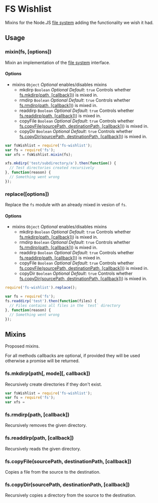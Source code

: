 # FS Wishlist
Mixins for the Node.JS [file system](https://nodejs.org/api/fs.html) adding the functionality we wish it had.

## Usage

### mixin(fs, [options])
Mixin an implementation of the [file system](https://nodejs.org/api/fs.html) interface.

#### Options
* mixins `Object` _Optional_ enables/disables mixins
  * mkdirp `Boolean` _Optional_ _Default_: `true` Controls whether [fs.mkdirp(path, [callback])](#fsmkdirppath-callback)) is mixed in.
  * rmdirp `Boolean` _Optional_ _Default_: `true` Controls whether [fs.rmdirp(path, [callback])](#fsrmdirppath-callback)) is mixed in.
  * readdirp `Boolean` _Optional_ _Default_: `true` Controls whether [fs.readdirp(path, [callback])](#fsreaddirppath-callback)) is mixed in.
  * copyFile `Boolean` _Optional_ _Default_: `true` Controls whether [fs.copyFile(sourcePath, destinationPath, [callback])](#fscopyfilesourcepath-destinationpath-callback)) is mixed in.
  * copyDir `Boolean` _Optional_ _Default_: `true` Controls whether [fs.copyDir(sourcePath, destinationPath, [callback])](#fscopydirsourcepath-destinationpath-callback)) is mixed in.

```js
var fsWishlist = require('fs-wishlist');
var fs = require('fs');
var xfs = fsWishlist.mixin(fs);

xfs.mkdirp('test/subdirectory/a').then(function() {
  // Test directories created recursively
}, function(reason) {
  // Something went wrong
});
```

### replace([options])
Replace the `fs` module with an already mixed in vesion of `fs`.

#### Options
* mixins `Object` _Optional_ enables/disables mixins
  * mkdirp `Boolean` _Optional_ _Default_: `true` Controls whether [fs.mkdirp(path, [callback])](#fsmkdirppath-callback)) is mixed in.
  * rmdirp `Boolean` _Optional_ _Default_: `true` Controls whether [fs.rmdirp(path, [callback])](#fsrmdirppath-callback)) is mixed in.
  * readdirp `Boolean` _Optional_ _Default_: `true` Controls whether [fs.readdirp(path, [callback])](#fsreaddirppath-callback)) is mixed in.
  * copyFile `Boolean` _Optional_ _Default_: `true` Controls whether [fs.copyFile(sourcePath, destinationPath, [callback])](#fscopyfilesourcepath-destinationpath-callback)) is mixed in.
  * copyDir `Boolean` _Optional_ _Default_: `true` Controls whether [fs.copyDir(sourcePath, destinationPath, [callback])](#fscopydirsourcepath-destinationpath-callback)) is mixed in.

```js
require('fs-wishlist').replace();

var fs = require('fs');
fs.readdirp('test').then(function(files) {
  // Files contains all files in the `test` directory
}, function(reason) {
  // Something went wrong
});
```

## Mixins
Proposed mixins.

For all methods callbacks are optional, if provided they will be used otherwise a promise will be returned.

### fs.mkdirp(path[, mode][, callback])
Recursively create directories if they don't exist.

```js
var fsWishlist = require('fs-wishlist');
var fs = require('fs');
var xfs =
```

### fs.rmdirp(path, [callback])
Recursively removes the given directory.

### fs.readdirp(path, [callback])
Recursively reads the given directory.

### fs.copyFile(sourcePath, destinationPath, [callback])
Copies a file from the source to the destination.

### fs.copyDir(sourcePath, destinationPath, [callback])
Recursively copies a directory from the source to the destination.
